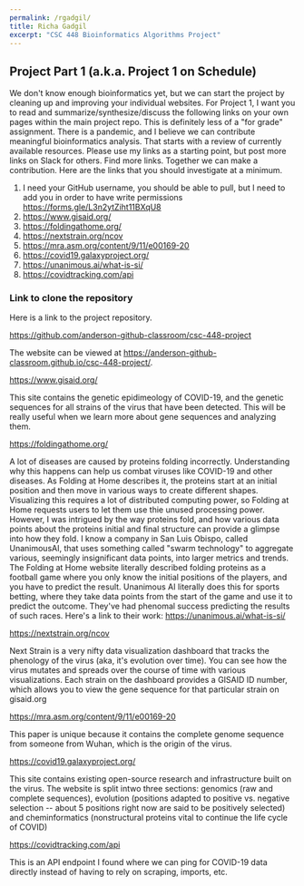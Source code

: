 ```yaml
---
permalink: /rgadgil/
title: Richa Gadgil
excerpt: "CSC 448 Bioinformatics Algorithms Project"
---
```



## Project Part 1 (a.k.a. Project 1 on Schedule)
We don't know enough bioinformatics yet, but we can start the project by cleaning up and improving your individual websites. For Project 1, I want you to read and summarize/synthesize/discuss the following links on your own pages within the main project repo. This is definitely less of a "for grade" assignment. There is a pandemic, and I believe we can contribute meaningful bioinformatics analysis. That starts with a review of currently available resources. Please use my links as a starting point, but post more links on Slack for others. Find more links. Together we can make a contribution. Here are the links that you should investigate at a minimum.

1. I need your GitHub username, you should be able to pull, but I need to add you in order to have write permissions <a href="https://forms.gle/L3n2ytZiht11BXqU8">https://forms.gle/L3n2ytZiht11BXqU8</a>
2. https://www.gisaid.org/
3. https://foldingathome.org/
4. https://nextstrain.org/ncov
5. https://mra.asm.org/content/9/11/e00169-20
6. https://covid19.galaxyproject.org/
7. https://unanimous.ai/what-is-si/
8. https://covidtracking.com/api


### Link to clone the repository
Here is a link to the project repository.

https://github.com/anderson-github-classroom/csc-448-project

The website can be viewed at https://anderson-github-classroom.github.io/csc-448-project/.


https://www.gisaid.org/

This site contains the genetic epidimeology of COVID-19, and the genetic sequences for all strains of the virus that have been detected. This will be really useful when we learn more about gene sequences and analyzing them.


https://foldingathome.org/

A lot of diseases are caused by proteins folding incorrectly. Understanding why this happens can help us combat viruses like COVID-19 and other diseases. As Folding at Home describes it, the proteins start at an initial position and then move in various ways to create different shapes. Visualizing this requires a lot of distributed computing power, so Folding at Home requests users to let them use thie unused processing power. However, I was intrigued by the way proteins fold, and how various data points about the proteins initial and final structure can provide a glimpse into how they fold. I know a company in San Luis Obispo, called UnanimousAI, that uses something called "swarm technology" to aggregate various, seemingly insignificant data points, into larger metrics and trends. The Folding at Home website literally described folding proteins as a football game where you only know the initial positions of the players, and you have to predict the result. Unanimous AI literally does this for sports betting, where they take data points from the start of the game and use it to predict the outcome. They've had phenomal success predicting the results of such races. Here's a link to their work: https://unanimous.ai/what-is-si/


https://nextstrain.org/ncov
    
Next Strain is a very nifty data visualization dashboard that tracks the phenology of the virus (aka, it's evolution over time). You can see how the virus mutates and spreads over the course of time with various visualizations. Each strain on the dashboard provides a GISAID ID number, which allows you to view the gene sequence for that particular strain on gisaid.org


https://mra.asm.org/content/9/11/e00169-20
    
This paper is unique because it contains the complete genome sequence from someone from Wuhan, which is the origin of the virus.


https://covid19.galaxyproject.org/
    
This site contains existing open-source research and infrastructure built on the virus. The website is split intwo three sections: genomics (raw and complete sequences), evolution (positions adapted to positive vs. negative selection -- about 5 positions right now are said to be positively selected) and cheminformatics (nonstructural proteins vital to continue the life cycle of COVID)


https://covidtracking.com/api
    
This is an API endpoint I found where we can ping for COVID-19 data directly instead of having to rely on scraping, imports, etc. 
